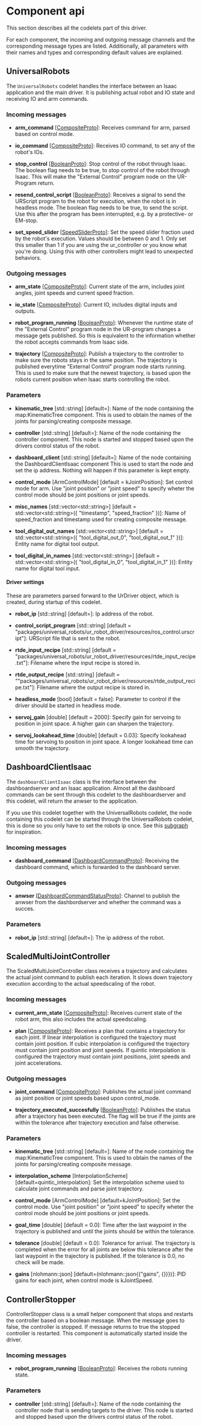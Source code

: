 # Component api

This section describes all the codelets part of this driver.

For each component, the incoming and outgoing message channels and the corresponding
message types are listed. Additionally, all parameters with their names and types
and corresponding default values are explained.

## UniversalRobots

The `UniversalRobots` codelet handles the interface between an Isaac application
and the main driver. It is publishing actual robot and IO state and receiving IO
and arm commands.

### Incoming messages

- **arm_command** [[CompositeProto](https://docs.nvidia.com/isaac/isaac/doc/doc/message_api.html#compositeproto)]:
Receives command for arm, parsed based on control mode.

- **io_command** [[CompositeProto](https://docs.nvidia.com/isaac/isaac/doc/doc/message_api.html#compositeproto)]:
Receives IO command, to set any of the robot's IOs.

- **stop_control** [[BooleanProto](https://docs.nvidia.com/isaac/isaac/doc/doc/message_api.html#booleanproto)]:
Stop control of the robot through Isaac. The boolean flag needs to be true, to stop
control of the robot through Isaac. This will make the "External Control" program
node on the UR-Program return.

- **resend_control_script** [[BooleanProto](https://docs.nvidia.com/isaac/isaac/doc/doc/message_api.html#booleanproto)]:
Receives a signal to send the URScript program to the robot for execution, when
the robot is in headless mode. The boolean flag needs to be true, to send the script.
Use this after the program has been interrupted, e.g. by a protective- or EM-stop.

- **set_speed_slider** [[SpeedSliderProto](../../ur_msg/README.md#SpeedSliderProto)]:
Set the speed slider fraction used by the robot's execution. Values should be between
0 and 1. Only set this smaller than 1 if you are using the ur_controller or you
know what you're doing. Using this with other controllers might lead to unexpected
behaviors.

### Outgoing messages

- **arm_state** [[CompositeProto](https://docs.nvidia.com/isaac/isaac/doc/doc/message_api.html#compositeproto)]:
Current state of the arm, includes joint angles, joint speeds and current speed fraction.

- **io_state** [[CompositeProto](https://docs.nvidia.com/isaac/isaac/doc/doc/message_api.html#compositeproto)]:
Current IO, includes digital inputs and outputs.

- **robot_program_running** [[BooleanProto](https://docs.nvidia.com/isaac/isaac/doc/doc/message_api.html#booleanproto)]:
Whenever the runtime state of the "External Control" program node in the UR-program
changes a message gets published. So this is equivalent to the information whether
the robot accepts commands from Isaac side.

- **trajectory** [[CompositeProto](https://docs.nvidia.com/isaac/isaac/doc/doc/message_api.html#compositeproto)]:
Publish a trajectory to the controller to make sure the robots stays in the same
position. The trajectory is published everytime "External Control" program node
starts running. This is used to make sure that the newest trajectory, is based upon
the robots current position when Isaac starts controlling the robot.

### Parameters

- **kinematic_tree** [std::string] [default=]: Name of the node containing the map:KinematicTree
component. This is used to obtain the names of the joints for parsing/creating
composite message.

- **controller** [std::string] [default=]: Name of the node containing the controller
component. This node is started and stopped based upon the drivers control status
of the robot.

- **dashboard_client** [std::string] [default=]: Name of the node containing the
DashboardClientIsaac component This is used to start the node and set the ip address.
Nothing will happen if this parameter is kept empty.

- **control_mode** [ArmControlMode] [default = kJointPosition]: Set control mode
for arm. Use "joint position" or "joint speed" to specify wheter the control mode
should be joint positions or joint speeds.

- **misc_names** [std::vector\<std::string>] [default = std::vector\<std::string>({
"timestamp", "speed_fraction" })]: Name of speed_fraction and timestamp used for
creating composite message.

- **tool_digital_out_names** [std::vector\<std::string>] [default = std::vector\<std::string>({
"tool_digital_out_0", "tool_digital_out_1" })]: Entity name for digital tool output.

- **tool_digital_in_names** [std::vector\<std::string>] [default = std::vector\<std::string>({
"tool_digital_in_0", "tool_digital_in_1" })]: Entity name for digital tool input.

#### Driver settings

These are parameters parsed forward to the UrDriver object, which is created, during
startup of this codelet.

- **robot_ip** [std::string] [default=]: Ip address of the robot.

- **control_script_program** [std::string] [default = "packages/universal_robots/ur_robot_driver/resources/ros_control.urscript"]:
URScript file that is sent to the robot.

- **rtde_input_recipe** [std::string] [default = "packages/universal_robots/ur_robot_driver/resources/rtde_input_recipe.txt"]:
Filename where the input recipe is stored in.

- **rtde_output_recipe** [std::string] [default = ""packages/universal_robots/ur_robot_driver/resources/rtde_output_recipe.txt"]:
Filename where the output recipe is stored in.

- **headless_mode** [bool] [default = false]: Parameter to control if the driver
should be started in headless mode.

- **servoj_gain** [double] [default = 2000]: Specify gain for servoing to position
in joint space. A higher gain can sharpen the trajectory.

- **servoj_lookahead_time** [double] [default = 0.03]: Specify lookahead time for
servoing to position in joint space. A longer lookahead time can smooth the trajectory.

## DashboardClientIsaac

The `dashboardClientIsaac` class is the interface between the dashboardserver and
an Isaac application. Almost all the dashboard commands can be sent through this
codelet to the dashboardserver and this codelet, will return the anwser to the application.

If you use this codelet together with the UniversalRobots codelet, the node containing
this codelet can be started through the UniversalRobots codelet, this is done so
you only have to set the robots ip once. See this [subgraph](../apps/ur_eseries_robot.subgraph.json)
for inspiration.

### Incoming messages

- **dashboard_command** [[DashboardCommandProto](../../ur_msg/README.md#DashboardCommandProto)]:
Receiving the dashboard command, which is forwarded to the dashboard server.

### Outgoing messages

- **anwser** [[DashboardCommandStatusProto](../../ur_msg/README.md#DashboardCommandStatusProto)]:
Channel to publish the anwser from the dashbordserver and whether the command was
a succes.

### Parameters

- **robot_ip** [std::string] [default=]: The ip address of the robot.

## ScaledMultiJointController

The ScaledMultiJointController class receives a trajectory and calculates the actual
joint command to publish each iteration. It slows down trajectory execution according
to the actual speedscaling of the robot.

### Incoming messages
- **current_arm_state** [[CompositeProto](https://docs.nvidia.com/isaac/isaac/doc/doc/message_api.html#compositeproto)]:
Receives current state of the robot arm, this also includes the actual speedscaling.

- **plan** [[CompositeProto](https://docs.nvidia.com/isaac/isaac/doc/doc/message_api.html#compositeproto)]:
Receives a plan that contains a trajectory for each joint. If linear interpolation
is configured the trajectory must contain joint position. If cubic interpolation
is configured the trajectory must contain joint position and joint speeds. If quintic
interpolation is configured the trajectory must contain joint positions, joint speeds
and joint accelerations.

### Outgoing messages

- **joint_command** [[CompositeProto](https://docs.nvidia.com/isaac/isaac/doc/doc/message_api.html#compositeproto)]:
Publishes the actual joint command as joint position or joint speeds based upon control_mode.

- **trajectory_executed_succesfully** [[BooleanProto](https://docs.nvidia.com/isaac/isaac/doc/doc/message_api.html#booleanproto)]:
Publishes the status after a trajectory has been executed. The flag will be true
if the joints are within the tolerance after trajectory execution and false otherwise.

### Parameters

- **kinematic_tree** [std::string] [default=]: Name of the node containing the map:KinematicTree
component. This is used to obtain the names of the joints for parsing/creating
composite message.

- **interpolation_scheme** [InterpolationScheme] [default=quintic_interpolation]:
Set the interpolation scheme used to calculate joint commands and parse joint trajectory.

- **control_mode** [ArmControlMode] [default=kJointPosition]: Set the control mode.
Use "joint position" or "joint speed" to specify wheter the control mode should be
joint positions or joint speeds.

- **goal_time** [double] [default = 0.0]: Time after the last waypoint in the trajectory
is published and until the joints should be within the tolerance.

- **tolerance** [double] [default = 0.0]: Tolerance for arrival. The trajectory
is completed when the error for all joints are below this tolerance after the last
waypoint in the trajectory is published. If the tolerance is 0.0, no check will
be made.

- **gains** [nlohmann::json] [default=(nlohmann::json{{"gains", {}}})]: PID gains
for each joint, when control mode is kJointSpeed.

## ControllerStopper

ControllerStopper class is a small helper component that stops and restarts the
controller based on a boolean message. When the message goes to false, the controller
is stopped. If message returns to true the stopped controller is restarted. This
component is automatically started inside the driver.

### Incoming messages

- **robot_program_running** [[BooleanProto](https://docs.nvidia.com/isaac/isaac/doc/doc/message_api.html#booleanproto)]:
Receives the robots running state.

### Parameters

- **controller** [std::string] [default=]: Name of the node containing the controller
node that is sending targets to the driver. This node is started and stopped based
upon the drivers control status of the robot.
